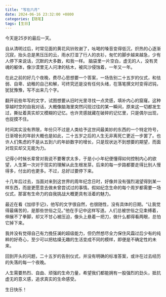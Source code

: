```yaml
---
title: "写在六月"
date: 2024-06-16 23:32:00 +0800
categories: [随笔]
tags: [生日]
---
```


今天是25岁的最后一天。  

自从清明过后，时常见面的黄花风铃败谢了，吆喝的嗓音变得低沉，炽热的心逐渐沉寂，抬头总是黑压压的云，雨水打湿了行人的衣衫，匆忙的脚步越来越急，少有人停下来说话，沉默的大多数，和我一样。
脑袋里一片空白，虚无的人，没有灵魂的躯体，像沙漠里无人问津的枯木，被风沙侵蚀着，一年又一年。  

在此之前的好几个夜晚，费尽心思想要一个答案，一场告别二十五岁的仪式，和怯弱、自卑、幼稚的自己和解，可终究还是没有任何头绪，在落笔撰文时变得迟钝，犹犹豫豫，写不出来几个字。  

翻开前些年写的文字，试图想要从旧时光里寻找一点灵感，填补内心的窟窿。这种穿越时空的自我对话，大概像脑海里突然闪现过往的某一瞬间，原来这一切都发生过，撕扯着真实却又模糊的记忆。也许灵感就藏在破碎的记忆里，只是偶尔出现，也捉摸不住。  

时间其实没有界限，年份只不过是人类给予这世间最美妙的东西的一个特定符号，日渐增长的年龄大概也是如此，二十五岁之后的人生无非离死亡更近一步罢了。也许人们焦虑的不是从五到六的年龄数字的增长，只是现状达不到想要的期望，而面对现实却又无能为力。  

记得小时候长辈曾对我说不要奢求太多，于是小小年纪便懂得如何控制内心的欲望，人生第一次对于现实的理解从此生根发芽。后来的每一步路都要走得比别人慢得多，付出的也更多。不过，总好过要停下来。  

十几年后过去，当面对来到这世界的周年纪念日时，好像并没有强烈渴望得到某一样东西，而是更愿意去做未曾尝试过的事情。假如纪念生命的每个周岁都需要一场仪式，那富有生命力的自我挑战大概更具有活着的魅力。  

最近在看《加缪手记》，他写的文字很自然，也很随性，没有具体的日期。“让我觉得最痛苦的，是那些世俗之见。”他在手记中这样写道。人们总被世俗之见束缚着，伸展不了拳脚，却又不甘心被压迫，像头上悬着一把刀，做什么都得看两眼，总怕它掉下来。  

我并没有觉得自己有力挽狂澜的超级能力，但仍然想尽全力保住风霜过后少有的纯粹的好奇心，至少可以把枯燥无趣的生活变成不同的模样，即便是不确定性的未来。  

回到开头的问题，二十五岁的告别仪式，并没有明确的标准答案，或许在过去经历的失落的每一个夜晚。  

人生需要热烈、自由、顽强的生命力量，希望我们都能拥有一股强烈的劲头，抵抗虚无的意义感，追求真实的生命感受。  

生日快乐！